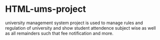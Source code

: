 # HTML-ums-project
university management system project is used to manage rules and regulation of university and show student attendence subject wise as well as all remainders such that fee notification and more.
